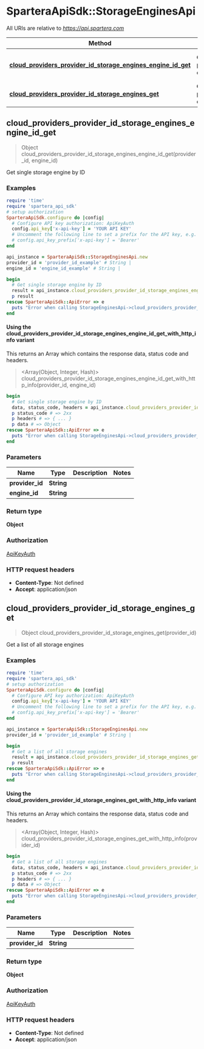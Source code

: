 # SparteraApiSdk::StorageEnginesApi

All URIs are relative to *https://api.spartera.com*

| Method | HTTP request | Description |
| ------ | ------------ | ----------- |
| [**cloud_providers_provider_id_storage_engines_engine_id_get**](StorageEnginesApi.md#cloud_providers_provider_id_storage_engines_engine_id_get) | **GET** /cloud-providers/{provider_id}/storage-engines/{engine_id} | Get single storage engine by ID |
| [**cloud_providers_provider_id_storage_engines_get**](StorageEnginesApi.md#cloud_providers_provider_id_storage_engines_get) | **GET** /cloud-providers/{provider_id}/storage-engines | Get a list of all storage engines |


## cloud_providers_provider_id_storage_engines_engine_id_get

> Object cloud_providers_provider_id_storage_engines_engine_id_get(provider_id, engine_id)

Get single storage engine by ID

### Examples

```ruby
require 'time'
require 'spartera_api_sdk'
# setup authorization
SparteraApiSdk.configure do |config|
  # Configure API key authorization: ApiKeyAuth
  config.api_key['x-api-key'] = 'YOUR API KEY'
  # Uncomment the following line to set a prefix for the API key, e.g. 'Bearer' (defaults to nil)
  # config.api_key_prefix['x-api-key'] = 'Bearer'
end

api_instance = SparteraApiSdk::StorageEnginesApi.new
provider_id = 'provider_id_example' # String | 
engine_id = 'engine_id_example' # String | 

begin
  # Get single storage engine by ID
  result = api_instance.cloud_providers_provider_id_storage_engines_engine_id_get(provider_id, engine_id)
  p result
rescue SparteraApiSdk::ApiError => e
  puts "Error when calling StorageEnginesApi->cloud_providers_provider_id_storage_engines_engine_id_get: #{e}"
end
```

#### Using the cloud_providers_provider_id_storage_engines_engine_id_get_with_http_info variant

This returns an Array which contains the response data, status code and headers.

> <Array(Object, Integer, Hash)> cloud_providers_provider_id_storage_engines_engine_id_get_with_http_info(provider_id, engine_id)

```ruby
begin
  # Get single storage engine by ID
  data, status_code, headers = api_instance.cloud_providers_provider_id_storage_engines_engine_id_get_with_http_info(provider_id, engine_id)
  p status_code # => 2xx
  p headers # => { ... }
  p data # => Object
rescue SparteraApiSdk::ApiError => e
  puts "Error when calling StorageEnginesApi->cloud_providers_provider_id_storage_engines_engine_id_get_with_http_info: #{e}"
end
```

### Parameters

| Name | Type | Description | Notes |
| ---- | ---- | ----------- | ----- |
| **provider_id** | **String** |  |  |
| **engine_id** | **String** |  |  |

### Return type

**Object**

### Authorization

[ApiKeyAuth](../README.md#ApiKeyAuth)

### HTTP request headers

- **Content-Type**: Not defined
- **Accept**: application/json


## cloud_providers_provider_id_storage_engines_get

> Object cloud_providers_provider_id_storage_engines_get(provider_id)

Get a list of all storage engines

### Examples

```ruby
require 'time'
require 'spartera_api_sdk'
# setup authorization
SparteraApiSdk.configure do |config|
  # Configure API key authorization: ApiKeyAuth
  config.api_key['x-api-key'] = 'YOUR API KEY'
  # Uncomment the following line to set a prefix for the API key, e.g. 'Bearer' (defaults to nil)
  # config.api_key_prefix['x-api-key'] = 'Bearer'
end

api_instance = SparteraApiSdk::StorageEnginesApi.new
provider_id = 'provider_id_example' # String | 

begin
  # Get a list of all storage engines
  result = api_instance.cloud_providers_provider_id_storage_engines_get(provider_id)
  p result
rescue SparteraApiSdk::ApiError => e
  puts "Error when calling StorageEnginesApi->cloud_providers_provider_id_storage_engines_get: #{e}"
end
```

#### Using the cloud_providers_provider_id_storage_engines_get_with_http_info variant

This returns an Array which contains the response data, status code and headers.

> <Array(Object, Integer, Hash)> cloud_providers_provider_id_storage_engines_get_with_http_info(provider_id)

```ruby
begin
  # Get a list of all storage engines
  data, status_code, headers = api_instance.cloud_providers_provider_id_storage_engines_get_with_http_info(provider_id)
  p status_code # => 2xx
  p headers # => { ... }
  p data # => Object
rescue SparteraApiSdk::ApiError => e
  puts "Error when calling StorageEnginesApi->cloud_providers_provider_id_storage_engines_get_with_http_info: #{e}"
end
```

### Parameters

| Name | Type | Description | Notes |
| ---- | ---- | ----------- | ----- |
| **provider_id** | **String** |  |  |

### Return type

**Object**

### Authorization

[ApiKeyAuth](../README.md#ApiKeyAuth)

### HTTP request headers

- **Content-Type**: Not defined
- **Accept**: application/json


